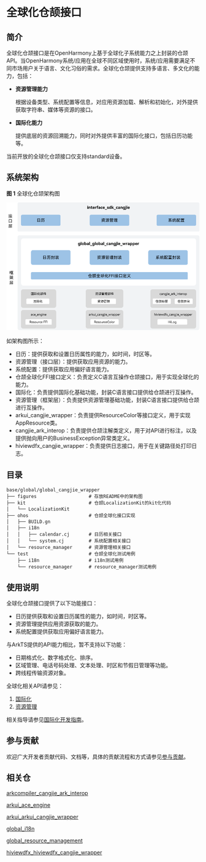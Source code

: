 # 全球化仓颉接口

## 简介

全球化仓颉接口是在OpenHarmony上基于全球化子系统能力之上封装的仓颉API。当OpenHarmony系统/应用在全球不同区域使用时，系统/应用需要满足不同市场用户关于语言、文化习俗的需求。全球化仓颉提供支持多语言、多文化的能力，包括：

- **资源管理能力**

  根据设备类型、系统配置等信息，对应用资源加载、解析和初始化，对外提供获取字符串、媒体等资源的接口。

- **国际化能力**

  提供底层的资源回溯能力，同时对外提供丰富的国际化接口，包括日历功能等。

当前开放的全球化仓颉接口仅支持standard设备。

## 系统架构

**图 1** 全球化仓颉架构图

![全球化仓颉架构图](figures/global_cangjie_wrapper_architecture.png)

如架构图所示：

- 日历：提供获取和设置日历属性的能力，如时间，时区等。
- 资源管理（接口层）：提供获取应用资源的能力。
- 系统配置：提供获取应用偏好语言能力。
- 仓颉全球化FFI接口定义：负责定义C语言互操作仓颉接口，用于实现全球化的能力。
- 国际化：负责提供国际化基础功能，封装C语言接口提供给仓颉进行互操作。
- 资源管理（框架层）：负责提供资源管理基础功能，封装C语言接口提供给仓颉进行互操作。
- arkui_cangjie_wrapper：负责提供ResourceColor等接口定义，用于实现AppResource类。
- cangjie_ark_interop：负责提供仓颉注解类定义，用于对API进行标注，以及提供抛向用户的BusinessException异常类定义。
- hiviewdfx_cangjie_wrapper：负责提供日志接口，用于在关键路径处打印日志。

## 目录

```
base/global/global_cangjie_wrapper
├── figures                   # 存放README中的架构图
├── kit                       # 仓颉LocalizationKit的kit化代码
│   └── LocalizationKit
├── ohos                      # 仓颉全球化接口实现
│   ├── BUILD.gn
│   ├── i18n
│   │   ├── calendar.cj       # 日历相关接口
│   │   └── system.cj         # 系统配置相关接口
│   └── resource_manager      # 资源管理相关接口
└── test                      # 仓颉全球化测试用例
    ├── i18n                  # i18n测试用例
    └── resource_manager      # resource_manager测试用例
```

## 使用说明

全球化仓颉接口提供了以下功能接口：

- 日历提供获取和设置日历属性的能力，如时间，时区等。
- 资源管理提供应用资源获取的能力。
- 系统配置提供获取应用偏好语言能力。

与ArkTS提供的API能力相比，暂不支持以下功能：

- 日期格式化、数字格式化、排序。
- 区域管理、电话号码处理、文本处理、时区和节假日管理等功能。
- 跨线程传输资源对象。

全球化相关API请参见：
1. [国际化](https://gitcode.com/openharmony-sig/arkcompiler_cangjie_ark_interop/blob/master/doc/API_Reference/source_zh_cn/apis/LocalizationKit/cj-apis-i18n.md)
2. [资源管理](https://gitcode.com/openharmony-sig/arkcompiler_cangjie_ark_interop/blob/master/doc/API_Reference/source_zh_cn/apis/LocalizationKit/cj-apis-resource_manager.md)

相关指导请参见[国际化开发指南](https://gitcode.com/openharmony-sig/arkcompiler_cangjie_ark_interop/tree/master/doc/Dev_Guide/source_zh_cn/internationalization)。

## 参与贡献

欢迎广大开发者贡献代码、文档等，具体的贡献流程和方式请参见[参与贡献](https://gitcode.com/openharmony/docs/blob/master/zh-cn/contribute/%E5%8F%82%E4%B8%8E%E8%B4%A1%E7%8C%AE.md)。

## 相关仓

[arkcompiler_cangjie_ark_interop](https://gitcode.com/openharmony-sig/arkcompiler_cangjie_ark_interop)

[arkui_ace_engine](https://gitcode.com/openharmony/arkui_ace_engine)

[arkui_arkui_cangjie_wrapper](https://gitcode.com/openharmony-sig/arkui_arkui_cangjie_wrapper)

[global_i18n](https://gitcode.com/openharmony/global_i18n)

[global_resource_management](https://gitcode.com/openharmony/global_resource_management)

[hiviewdfx_hiviewdfx_cangjie_wrapper](https://gitcode.com/openharmony-sig/hiviewdfx_hiviewdfx_cangjie_wrapper)
